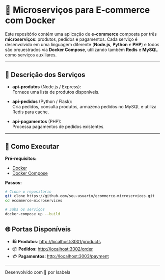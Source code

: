 # 🛒 Microserviços para E-commerce com Docker

Este repositório contém uma aplicação de **e-commerce** composta por três **microserviços**: produtos, pedidos e pagamentos. Cada serviço é desenvolvido em uma linguagem diferente (**Node.js**, **Python** e **PHP**) e todos são orquestrados via **Docker Compose**, utilizando também **Redis** e **MySQL** como serviços auxiliares.

---

## 🧱 Descrição dos Serviços

- **api-produtos** (Node.js / Express):  
  Fornece uma lista de produtos disponíveis.

- **api-pedidos** (Python / Flask):  
  Cria pedidos, consulta produtos, armazena pedidos no MySQL e utiliza Redis para cache.

- **api-pagamentos** (PHP):  
  Processa pagamentos de pedidos existentes.

---

## 🚀 Como Executar

**Pré-requisitos:**

- [Docker](https://www.docker.com/)  
- [Docker Compose](https://docs.docker.com/compose/)

**Passos:**

```bash
# Clone o repositório
git clone https://github.com/seu-usuario/ecommerce-microservices.git
cd ecommerce-microservices

# Suba os serviços
docker-compose up --build
```
## 🌐 Portas Disponíveis

- 🛍️ **Produtos**: [http://localhost:3001/products](http://localhost:3001/products)  
- 📦 **Pedidos**: [http://localhost:3002/order](http://localhost:3002/order)  
- 💳 **Pagamentos**: [http://localhost:3003/payment](http://localhost:3003/payment)

---

Desenvolvido com 💙 por Isabela
